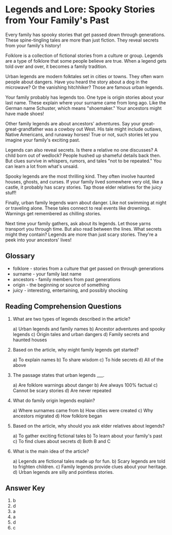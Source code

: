 # Legends and Lore: Spooky Stories from Your Family's Past

Every family has spooky stories that get passed down through generations. These spine-tingling tales are more than just fiction. They reveal secrets from your family's history!

Folklore is a collection of fictional stories from a culture or group. Legends are a type of folklore that some people believe are true. When a legend gets told over and over, it becomes a family tradition.

Urban legends are modern folktales set in cities or towns. They often warn people about dangers. Have you heard the story about a dog in the microwave? Or the vanishing hitchhiker? Those are famous urban legends.

Your family probably has legends too. One type is origin stories about your last name. These explain where your surname came from long ago. Like the German name Schuster, which means "shoemaker." Your ancestors might have made shoes!

Other family legends are about ancestors' adventures. Say your great-great-grandfather was a cowboy out West. His tale might include outlaws, Native Americans, and runaway horses! True or not, such stories let you imagine your family's exciting past.

Legends can also reveal secrets. Is there a relative no one discusses? A child born out of wedlock? People hushed up shameful details back then. But clues survive in whispers, rumors, and tales "not to be repeated." You can learn a lot from what's unsaid.

Spooky legends are the most thrilling kind. They often involve haunted houses, ghosts, and curses. If your family lived somewhere very old, like a castle, it probably has scary stories. Tap those elder relatives for the juicy stuff!

Finally, urban family legends warn about danger. Like not swimming at night or traveling alone. These tales connect to real events like drownings. Warnings get remembered as chilling stories.

Next time your family gathers, ask about its legends. Let those yarns transport you through time. But also read between the lines. What secrets might they contain? Legends are more than just scary stories. They're a peek into your ancestors' lives!

## Glossary

- folklore - stories from a culture that get passed on through generations
- surname - your family last name
- ancestors - family members from past generations
- origin - the beginning or source of something
- juicy - interesting, entertaining, and possibly shocking

## Reading Comprehension Questions

1. What are two types of legends described in the article?

   a) Urban legends and family names
   b) Ancestor adventures and spooky legends
   c) Origin tales and urban dangers
   d) Family secrets and haunted houses

2. Based on the article, why might family legends get started?

   a) To explain names
   b) To share wisdom
   c) To hide secrets
   d) All of the above

3. The passage states that urban legends ___.

   a) Are folklore warnings about danger
   b) Are always 100% factual
   c) Cannot be scary stories
   d) Are never repeated

4. What do family origin legends explain?

   a) Where surnames came from
   b) How cities were created
   c) Why ancestors migrated
   d) How folklore began

5. Based on the article, why should you ask elder relatives about legends?

   a) To gather exciting fictional tales
   b) To learn about your family's past
   c) To find clues about secrets
   d) Both B and C

6. What is the main idea of the article?

   a) Legends are fictional tales made up for fun.
   b) Scary legends are told to frighten children.
   c) Family legends provide clues about your heritage.
   d) Urban legends are silly and pointless stories.

## Answer Key

1. b
2. d
3. a
4. a
5. d
6. c
